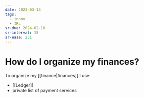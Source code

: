 ```yaml
---
date: 2023-03-13
tags:
  - inbox
  - IRL
sr-due: 2024-02-10
sr-interval: 15
sr-ease: 231
---
```

# How do I organize my finances?

To organize my [[finance|finances]] I use:

- [[Ledger]]
- private list of payment services

